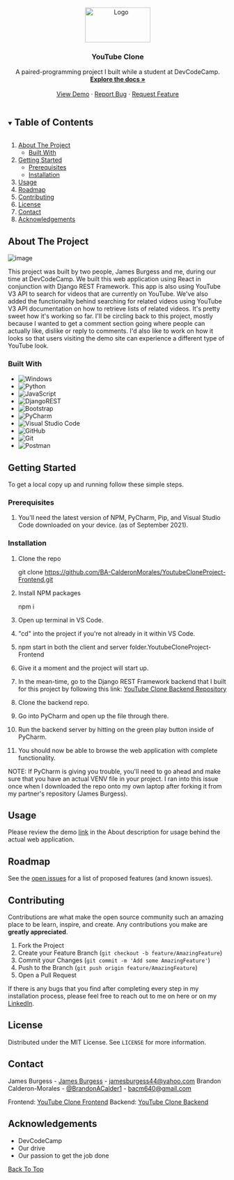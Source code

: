 <!--
*** Thanks for checking out the Best-README-Template. If you have a suggestion
*** that would make this better, please fork the repo and create a pull request
*** or simply open an issue with the tag "enhancement".
*** Thanks again! Now go create something AMAZING! :D
***
***
***
*** To avoid retyping too much info. Do a search and replace for the following:
*** github_username, repo_name, twitter_handle, email, project_title, project_description
-->



<!-- PROJECT SHIELDS -->
<!--
*** I'm using markdown "reference style" links for readability.
*** Reference links are enclosed in brackets [ ] instead of parentheses ( ).
*** See the bottom of this document for the declaration of the reference variables
*** for contributors-url, forks-url, etc. This is an optional, concise syntax you may use.
*** https://www.markdownguide.org/basic-syntax/#reference-style-links
-->
<!-- [![Contributors][contributors-shield]][contributors-url]
[![Forks][forks-shield]][forks-url]
[![Stargazers][stars-shield]][stars-url]
[![Issues][issues-shield]][issues-url]
[![MIT License][license-shield]][license-url]
[![LinkedIn][linkedin-shield]][linkedin-url]
 -->

<!-- PROJECT LOGO -->
<br />
<p id="top" align="center">
  <a href="https://github.com/BA-CalderonMorales/YoutubeCloneProject-Frontend">
    <img src="https://user-images.githubusercontent.com/62074841/132972263-2e59c72c-a2a2-48a4-af6a-26cb5e5ce84e.png" alt="Logo" width="150" height="80">
  </a>

  <h3 align="center">YouTube Clone</h3>

  <p align="center">
    A paired-programming project I built while a student at DevCodeCamp.
    <br />
    <a href="#about-the-project"><strong>Explore the docs »</strong></a>
    <br />
    <br />
    <a href="https://ba-calderonmorales.github.io/YoutubeCloneProject-Frontend/">View Demo</a>
    ·
    <a href="https://github.com/BA-CalderonMorales/YoutubeCloneProject-Frontend/issues">Report Bug</a>
    ·
    <a href="https://github.com/BA-CalderonMorales/YoutubeCloneProject-Frontend/issues">Request Feature</a>
  </p>
</p>



<!-- TABLE OF CONTENTS -->
<details open="open">
  <summary><h2 style="display: inline-block">Table of Contents</h2></summary>
  <ol>
    <li>
      <a href="#about-the-project">About The Project</a>
      <ul>
        <li><a href="#built-with">Built With</a></li>
      </ul>
    </li>
    <li>
      <a href="#getting-started">Getting Started</a>
      <ul>
        <li><a href="#prerequisites">Prerequisites</a></li>
        <li><a href="#installation">Installation</a></li>
      </ul>
    </li>
    <li><a href="#usage">Usage</a></li>
    <li><a href="#roadmap">Roadmap</a></li>
    <li><a href="#contributing">Contributing</a></li>
    <li><a href="#license">License</a></li>
    <li><a href="#contact">Contact</a></li>
    <li><a href="#acknowledgements">Acknowledgements</a></li>
  </ol>
</details>



<!-- ABOUT THE PROJECT -->
## About The Project

![image](https://user-images.githubusercontent.com/62074841/133553117-c1845a74-eb03-4cf5-894e-d83e01fe5842.png)

<p>
 This project was built by two people, James Burgess and me, during our time at DevCodeCamp. We built this web application 
 using React in conjunction with Django REST Framework. This app is also using YouTube V3 API to search for videos that are 
 currently on YouTube. We've also added the functionality behind searching for related videos using YouTube V3 API documentation 
 on how to retrieve lists of related videos. It's pretty sweet how it's working so far. I'll be circling back to this project, 
 mostly because I wanted to get a comment section going where people can actually like, dislike or reply to comments. I'd also 
 like to work on how it looks so that users visiting the demo site can experience a different type of YouTube look.
</p>
<!-- Here's a blank template to get started:
**To avoid retyping too much info. Do a search and replace with your text editor for the following:**
`BA-CalderonMorales`, `Construction-Ecommerce-Frontend`, `twitter_handle`, `email`, `project_title`, `project_description` -->


### Built With
<div id="built-with"></div>

* ![Windows](https://img.shields.io/badge/Windows-0078D6?style=for-the-badge&logo=windows&logoColor=white)
* ![Python](https://img.shields.io/badge/python-3670A0?style=for-the-badge&logo=python&logoColor=ffdd54)
* ![JavaScript](https://img.shields.io/badge/javascript-%23323330.svg?style=for-the-badge&logo=javascript&logoColor=%23F7DF1E)
* ![DjangoREST](https://img.shields.io/badge/DJANGO-REST-ff1709?style=for-the-badge&logo=django&logoColor=white&color=ff1709&labelColor=gray)
* ![Bootstrap](https://img.shields.io/badge/bootstrap-%23563D7C.svg?style=for-the-badge&logo=bootstrap&logoColor=white)
* ![PyCharm](https://img.shields.io/badge/pycharm-143?style=for-the-badge&logo=pycharm&logoColor=black&color=black&labelColor=green)
* ![Visual Studio Code](https://img.shields.io/badge/Visual%20Studio%20Code-0078d7.svg?style=for-the-badge&logo=visual-studio-code&logoColor=white)
* ![GitHub](https://img.shields.io/badge/github-%23121011.svg?style=for-the-badge&logo=github&logoColor=white)
* ![Git](https://img.shields.io/badge/git-%23F05033.svg?style=for-the-badge&logo=git&logoColor=white)
* ![Postman](https://img.shields.io/badge/Postman-FF6C37?style=for-the-badge&logo=postman&logoColor=white)


<!-- GETTING STARTED -->
## Getting Started

To get a local copy up and running follow these simple steps.

### Prerequisites

1. You'll need the latest version of NPM, PyCharm, Pip, and Visual Studio Code downloaded on your device. (as of September 2021).

### Installation

1. Clone the repo

   git clone https://github.com/BA-CalderonMorales/YoutubeCloneProject-Frontend.git

2. Install NPM packages
   
   npm i

3. Open up terminal in VS Code.
4. "cd" into the project if you're not already in it within VS Code.
5. npm start in both the client and server folder.YoutubeCloneProject-Frontend
6. Give it a moment and the project will start up.
7. In the mean-time, go to the Django REST Framework backend that I built for this project by following this link: <a href="https://github.com/BA-CalderonMorales/YouTubeCloneProject_Backend">YouTube Clone Backend Repository</a>
8. Clone the backend repo. 
9. Go into PyCharm and open up the file through there.
10. Run the backend server by hitting on the green play button inside of PyCharm. 
11. You should now be able to browse the web application with complete functionality. 

NOTE: If PyCharm is giving you trouble, you'll need to go ahead and make sure that you have an actual VENV file in your project.
I ran into this issue once when I downloaded the repo onto my own laptop after forking it from my partner's repository (James Burgess).

<!-- USAGE EXAMPLES -->
## Usage

Please review the demo <a href="#demo">link</a> in the About description for usage behind the actual web application.


<!-- ROADMAP -->
## Roadmap

See the [open issues](https://github.com/BA-CalderonMorales/YoutubeCloneProject-Frontend/issues) for a list of proposed features (and known issues).



<!-- CONTRIBUTING -->
## Contributing

Contributions are what make the open source community such an amazing place to be learn, inspire, and create. Any contributions you make are **greatly appreciated**. 

1. Fork the Project
2. Create your Feature Branch (`git checkout -b feature/AmazingFeature`)
3. Commit your Changes (`git commit -m 'Add some AmazingFeature'`)
4. Push to the Branch (`git push origin feature/AmazingFeature`)
5. Open a Pull Request

If there is any bugs that you find after completing every step in my installation process, please feel free to reach out to me on here or on my <a href="https://www.linkedin.com/in/bcalderonmorales-cmoe/">LinkedIn</a>.

<!-- LICENSE -->
## License

Distributed under the MIT License. See `LICENSE` for more information.



<!-- CONTACT -->
## Contact

James Burgess - [James Burgess](https://www.linkedin.com/in/james-burgess-278350214) - jamesburgess44@yahoo.com
Brandon Calderon-Morales - [@BrandonACalder1](https://twitter.com/BrandonACalder1) - bacm640@gmail.com

Frontend: [YouTube Clone Frontend](https://github.com/BA-CalderonMorales/YoutubeCloneProject-Frontend)
Backend: [YouTube Clone Backend](https://github.com/BA-CalderonMorales/YouTubeCloneProject_Backend)


<!-- ACKNOWLEDGEMENTS -->
## Acknowledgements

* DevCodeCamp
* Our drive
* Our passion to get the job done

<a href="#top">Back To Top</a>
